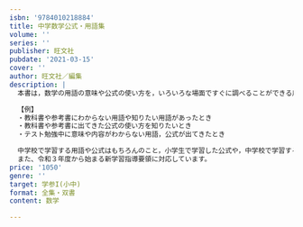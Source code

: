 ```yaml
---
isbn: '9784010218884'
title: 中学数学公式・用語集
volume: ''
series: ''
publisher: 旺文社
pubdate: '2021-03-15'
cover: ''
author: 旺文社／編集
description: |
  本書は，数学の用語の意味や公式の使い方を，いろいろな場面ですぐに調べることができる用語集です。すぐにその意味や公式をひくことができるように工夫してあります。

  【例】
  ・教科書や参考書にわからない用語や知りたい用語があったとき
  ・教科書や参考書に出てきた公式の使い方を知りたいとき
  ・テスト勉強中に意味や内容がわからない用語，公式が出てきたとき

  中学校で学習する用語や公式はもちろんのこと，小学生で学習した公式や，中学校で学習する数学と関連が深く，高校１年生で学習する数学の公式もカバーしています。
  また、令和３年度から始まる新学習指導要領に対応しています。
price: '1050'
genre: ''
target: 学参I(小中)
format: 全集・双書
content: 数学

---
```


